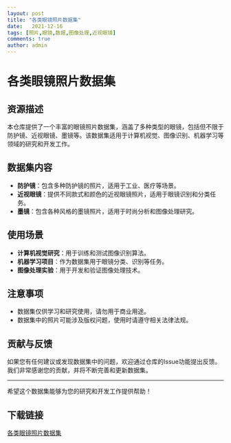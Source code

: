 ```yaml
---
layout: post
title: "各类眼镜照片数据集"
date:   2021-12-16
tags: [照片,眼镜,数据,图像处理,近视眼镜]
comments: true
author: admin
---
```

# 各类眼镜照片数据集

## 资源描述

本仓库提供了一个丰富的眼镜照片数据集，涵盖了多种类型的眼镜，包括但不限于防护镜、近视眼镜、墨镜等。该数据集适用于计算机视觉、图像识别、机器学习等领域的研究和开发工作。

## 数据集内容

- **防护镜**：包含多种防护镜的照片，适用于工业、医疗等场景。
- **近视眼镜**：提供不同款式和颜色的近视眼镜照片，适用于眼镜识别和分类任务。
- **墨镜**：包含各种风格的墨镜照片，适用于时尚分析和图像处理研究。

## 使用场景

- **计算机视觉研究**：用于训练和测试图像识别算法。
- **机器学习项目**：作为数据集用于眼镜分类、识别等任务。
- **图像处理实验**：用于开发和验证图像处理技术。

## 注意事项

- 数据集仅供学习和研究使用，请勿用于商业用途。
- 数据集中的照片可能涉及版权问题，使用时请遵守相关法律法规。

## 贡献与反馈

如果您有任何建议或发现数据集中的问题，欢迎通过仓库的Issue功能提出反馈。我们非常感谢您的贡献，并将不断完善和更新数据集。

---

希望这个数据集能够为您的研究和开发工作提供帮助！

## 下载链接

[各类眼镜照片数据集](https://pan.quark.cn/s/2a943b911e70)
